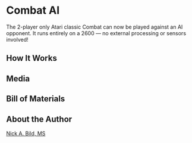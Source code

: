 # Combat AI

The 2-player only Atari classic Combat can now be played against an AI opponent. It runs entirely on a 2600 — no external processing or sensors involved!

## How It Works

## Media

## Bill of Materials

## About the Author

[Nick A. Bild, MS](https://nickbild79.firebaseapp.com/#!/)
